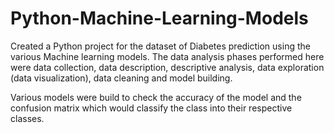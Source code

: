 # Python-Machine-Learning-Models

Created a Python project for the dataset of Diabetes prediction using the various Machine learning models. 
The data analysis phases performed here were data collection, data description, descriptive analysis, data exploration (data visualization), data cleaning and model building.

Various models were build to check the accuracy of the model and the confusion matrix which would classify the class into their respective classes. 
